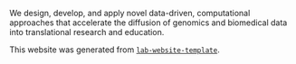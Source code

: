 We design, develop, and apply novel data-driven, computational approaches that accelerate the diffusion of genomics and biomedical data into translational research and education.

This website was generated from [`lab-website-template`](https://github.com/greenelab/lab-website-template).
